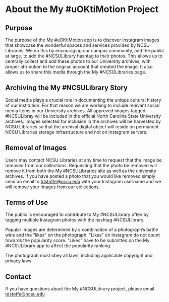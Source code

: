 # About the My #uOKtiMotion Project
## Purpose
The purpose of the My #uOKtiMotion app is to discover Instagram images that showcase the wonderful spaces and services provided by NCSU Libraries. We do this by encouraging our campus community, and the public at large, to add the #NCSULibrary hashtag to their photos. This allows us to centrally collect and add these photos to our University archives, with proper attribution to the original account that created the image. It also allows us to share this media through the My #NCSULibraries page.

## Archiving the My #NCSULibrary Story
Social media plays a crucial role in documenting the unique cultural history of our institution. For that reason we are working to include relevant social media items in our University archives. All approved images tagged #NCSULibray will be included in the official North Carolina State University archives. Images selected for inclusion in the archives will be harvested by NCSU Libraries so that the archival digital object will reside on permanent NCSU Libraries storage infrastructure and not on Instagram servers.

## Removal of Images
Users may contact NCSU Libraries at any time to request that the image be removed from our collections. Requesting that the photo be removed will remove it from both the My #NCSULibraries site as well as the university archives. If you have posted a photo that you would like removed simply send an email to tdstoffe@ncsu.edu with your Instagram username and we will remove your images from our collections.

## Terms of Use
The public is encouraged to contribute to My #NCSULibrary often by tagging multiple Instagram photos with the hashtag #NCSULibrary.

Popular images are determined by a combination of a photograph’s battle wins and the "likes" on the photograph. "Likes" on Instagram do not count towards the popularity score. "Likes" have to be submitted on the My #NCSULibrary app to affect the popularity ranking.

The photograph must obey all laws, including applicable copyright and privacy laws.

## Contact
If you have questions about the My #NCSULibrary project, please email tdstoffe@ncsu.edu
